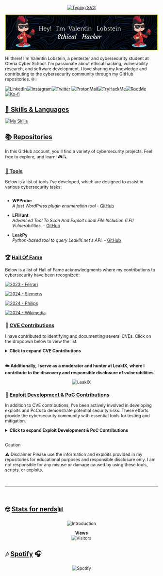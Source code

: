 <p align='center'>
   <a href="https://git.io/typing-svg">
     <img src="https://readme-typing-svg.demolab.com?font=Bungee+Tint&size=150&center=true&duration=3000&pause=1000&width=2300&height=300&lines=Welcome+to+my+GitHub" alt="Typing SVG" />
   </a>
</p>

![](./github-header-image.png)

<!-- 
🥚🎉 Congratulations! You found the hidden Easter egg! 🎉🥚

Here's a secret message just for you:
"Always be curious and never stop learning!"

If you want to share that you found the Easter egg, tweet me @Chocapikk_!
-->

Hi there! I'm Valentin Lobstein, a pentester and cybersecurity student at Oteria Cyber School. I'm passionate about ethical hacking, vulnerability research, and software development. I love sharing my knowledge and contributing to the cybersecurity community through my GitHub repositories. 🌐💡

[![LinkedIn](https://img.shields.io/badge/LinkedIn-0077B5?style=for-the-badge&logo=linkedin&logoColor=white)](https://www.linkedin.com/in/valentin-l1337/)[![Instagram](https://img.shields.io/badge/Instagram-E4405F?style=for-the-badge&logo=instagram&logoColor=white)](https://www.instagram.com/ch0c4p1kk/)[![Twitter](https://img.shields.io/badge/Twitter-1DA1F2?style=for-the-badge&logo=x&logoColor=white)](https://www.twitter.com/Chocapikk_)
[![ProtonMail](https://img.shields.io/badge/ProtonMail-8B89CC?style=for-the-badge&logo=protonmail&logoColor=white)](mailto:balgogan@protonmail.com)[![TryHackMe](https://img.shields.io/badge/TryHackMe-212C42?style=for-the-badge&logo=tryhackme&logoColor=white)](https://tryhackme.com/p/Chocapik)[![RootMe](https://img.shields.io/badge/RootMe-121011?style=for-the-badge&logo=rootme&logoColor=white)](https://root-me.org/Chocapikk)[![Ko-fi](https://img.shields.io/badge/Support%20Me-Ko--fi-F16061?style=for-the-badge&logo=ko-fi&logoColor=white)](https://ko-fi.com/Chocapikk)

## <ins>🧰 Skills & Languages</ins>

[![My Skills](https://skillicons.dev/icons?i=python,lua,php,ruby,c,bash,css,docker,flask,go,html,js,mysql,nginx,linux,git,github,vscode&perline=9)](https://skillicons.dev)

## <ins>📚 Repositories</ins>

In this GitHub account, you'll find a variety of cybersecurity projects. Feel free to explore, and learn! 🎮🔍

### <ins>📁 Tools</ins>

Below is a list of tools I've developed, which are designed to assist in various cybersecurity tasks:

<div style="max-height: 200px; overflow-y: auto; padding-right: 10px;">

- **WPProbe**
  <br>
  *A fast WordPress plugin enumeration tool* - [GitHub](https://github.com/Chocapikk/wpprobe)

- **LFIHunt**  
  *Advanced Tool To Scan And Exploit Local File Inclusion (LFI) Vulnerabilities.* - [GitHub](https://github.com/Chocapikk/LFIHunt)

- **LeakPy**  
  *Python-based tool to query LeakIX.net's API.* - [GitHub](https://github.com/Chocapikk/LeakPy)
</div>

### 🏆 <ins>Hall Of Fame</ins>

Below is a list of Hall of Fame acknowledgments where my contributions to cybersecurity have been recognized:

[![2023 - Ferrari](https://img.shields.io/badge/2023-Ferrari-FF2800?style=for-the-badge&logo=ferrari&logoColor=white)](https://www.ferrari.com/fr-FR/hall-of-fame-responsible-disclosure-programme)

[![2024 - Siemens](https://img.shields.io/badge/2024-Siemens-0077C8?style=for-the-badge&logo=siemens&logoColor=white)](https://www.siemens.com/global/en/products/services/cert/hall-of-thanks.html)

[![2024 - Philips](https://img.shields.io/badge/2024-Philips-0E5EF7?style=for-the-badge&logo=philips&logoColor=white)](https://www.philips.com/a-w/security/coordinated-vulnerability-disclosure/hall-of-honors.html)

[![2024 - Wikimedia](https://img.shields.io/badge/2024-Wikimedia-000000?style=for-the-badge&logo=wikipedia&logoColor=white)](https://security.wikimedia.org/hall-of-fame/)

### 🚨 <ins>CVE Contributions</ins>

I have contributed to identifying and documenting several CVEs. Click on the dropdown below to view the list:

<details>
  <summary><strong>Click to expand CVE Contributions</strong></summary>

- **🔒 CVE-2023-50917**  
    *Remote Code Execution in MajorDoMo* - [GitHub](https://github.com/Chocapikk/CVE-2023-50917)

- **🔒 CVE-2024-22899 to CVE-2024-22903, CVE-2024-25228**  
    *Exploit chain in Vinchin Backup & Recovery* - [GitHub](https://github.com/Chocapikk/CVE-2024-22899-to-22903-ExploitChain)

- **🔒 CVE-2024-30920 to CVE-2024-30929, CVE-2024-31818**  
    *Research and exploitation in DerbyNet* - [GitHub](https://github.com/Chocapikk/derbynet-research)

- **🔒 CVE-2024-31819**  
    *Unauthenticated RCE in WWBN AVideo via `systemRootPath`* - [GitHub](https://github.com/Chocapikk/CVE-2024-31819)

- **🔒 CVE-2024-3032**  
    *Themify Builder < 7.5.8 - Open Redirect* - [WPScan](https://wpscan.com/vulnerability/d130a60c-c36b-4994-9b0e-e52cd7f99387/)

- **🔒 CVE-2025-2609 & CVE-2025-2610**  
    *Stored XSS in MagnusBilling 7.x, including one unauthenticated* - [Blog](https://chocapikk.com/posts/2025/magnusbilling) · [VulnCheck](https://vulncheck.com/advisories/magnusbilling-logs-xss)

</details>

<br>

**☁️ Additionally, I serve as a moderator and hunter at LeakIX, where I contribute to the discovery and responsible disclosure of vulnerabilities.**

<p align="center">
  <img src="https://leakix.net/public/img/logoleakix-v2.png" alt="LeakIX" width="500px">
</p>

### 🚨 <ins>Exploit Development & PoC Contributions</ins>

In addition to CVE contributions, I’ve been actively involved in developing exploits and PoCs to demonstrate potential security risks. These efforts provide the cybersecurity community with essential tools for testing and mitigation.

<details>
  <summary><strong>Click to expand Exploit Development & PoC Contributions</strong></summary>

- **🔒 WordPress Backup & Migration 1.3.7 RCE (CVE-2023-6553)**  
    *Reproduced and co-authored the Metasploit module* - [Packet Storm](https://packetstormsecurity.com/files/176638/WordPress-Backup-Migration-1.3.7-Remote-Command-Execution.html)

- **🔒 Vinchin Backup And Recovery Command Injection (CVE-2023-45498, CVE-2023-45499)**  
    *Created a Metasploit module* - [Packet Storm](https://packetstormsecurity.com/files/176289/Vinchin-Backup-And-Recovery-Command-Injection.html)

- **🔒 MajorDoMo Command Injection (CVE-2023-50917)**  
    *Developed a Metasploit module* - [Packet Storm](https://packetstormsecurity.com/files/176669/MajorDoMo-Command-Injection.html)

- **🔒 Splunk XSLT Upload RCE (CVE-2023-46214)**  
    *Authored a Metasploit module* - [Packet Storm](https://packetstormsecurity.com/files/176154/Splunk-XSLT-Upload-Remote-Code-Execution.html)

- **🔒 WordPress Royal Elementor Addons And Templates Remote Shell Upload (CVE-2023-5360)**  
    *Created a Metasploit module* - [Packet Storm](https://packetstormsecurity.com/files/175992/WordPress-Royal-Elementor-Addons-And-Templates-Remote-Shell-Upload.html)

- **🔒 Extensive VC Addons for WPBakery Page Builder < 1.9.1 Unauthenticated RCE (CVE-2023-0159)**  
    *Reported LFI to RCE escalation* - [WPScan](https://wpscan.com/vulnerability/239ea870-66e5-4754-952e-74d4dd60b809/)

- **🔒 Bricks Builder Theme 1.9.6 Remote Code Execution (CVE-2024-25600) PoC Reproduction**  
    *Reproduced PoC based on snicco's research and developed a Metasploit module* - [GitHub](https://github.com/Chocapikk/CVE-2024-25600)  
    *Also published on Packet Storm* - [Packet Storm](https://packetstormsecurity.com/files/177801/WordPress-Bricks-Builder-Theme-1.9.6-Remote-Code-Execution.html)

- **🔒 Unauthenticated RCE in WWBN AVideo (CVE-2024-31819)**  
    *Developed a Metasploit module* - [Packet Storm](https://packetstormsecurity.com/files/178659/AVideo-WWBNIndex-Plugin-Unauthenticated-Remote-Code-Execution.html)

- **🔒 WordPress Hash Form 1.1.0 Remote Code Execution (CVE-2024-5084)**  
    *Developed a Metasploit module* - [Packet Storm](https://packetstormsecurity.com/files/178929/WordPress-Hash-Form-1.1.0-Remote-Code-Execution.html)

- **🔒 SPIP 4.2.12 Remote Code Execution (CVE-2024-7954)**  
    *Developed a Metasploit module* - [Packet Storm](https://packetstormsecurity.com/files/180333/SPIP-4.2.12-Remote-Code-Execution.html)

- **🔒 SPIP BigUp 4.3.1 / 4.2.15 / 4.1.17 Unauthenticated Remote Code Execution**  
    *Developed a Metasploit module* - [Packet Storm](https://packetstormsecurity.com/files/181499/SPIP-BigUp-4.3.1-4.2.15-4.1.17-Unauthenticated-Remote-Code-Execution.html)

- **🔒 VICIdial Authenticated Remote Code Execution**  
    *Developed a Metasploit module* - [Packet Storm](https://packetstormsecurity.com/files/181953/VICIdial-Authenticated-Remote-Code-Execution.html)

</details>

</br>

> [!CAUTION]
> ⚠️ Disclaimer
> Please use the information and exploits provided in my repositories for educational purposes and responsible disclosure only. I am not responsible for any misuse or damage caused by using these tools, scripts, or exploits.

</br>

---

</br>

## 🤓 <ins>Stats for nerds</ins>📊

<p align="center">
  <img src="https://readme-typing-svg.herokuapp.com?font=JetBrains+Mono&duration=2000&color=00FF00&center=true&vCenter=true&lines=root@fbi.gov:~%23" alt="Introduction">
</p>

<p align="center">
  <strong>Views</strong>
  <br>
  <img src="https://profile-counter.glitch.me/Chocapikk/count.svg" alt="Visitors">
</p>

## 🎶 <ins>Spotify</ins> 🎧

<p align="center">
  <img src="https://spotify-recently-played-readme.vercel.app/api?user=oo9aiy0bxg2zdatiwj3enp2pa&count=6" alt="Spotify">
</p>
